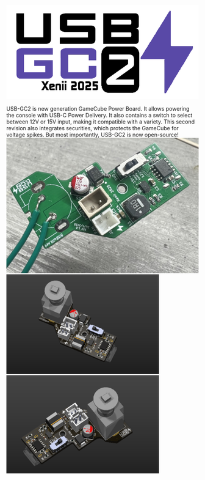 <picture> <source media="(prefers-color-scheme: dark)" srcset="Images/Logo-Light.png" width="800"> <img src="Images/Logo-Dark.png" width="1000"> </picture> 

USB-GC2 is new generation GameCube Power Board. It allows powering the console with USB-C Power Delivery.
It also contains a switch to select between 12V or 15V input, making it compatible with a variety.
This second revision also integrates securities, which protects the GameCube for voltage spikes.
But most importantly, USB-GC2 is now open-source!
<img src="Images/USB-GC2-Top.jpg" width="800" /> 
<img src="Images/Render1.png" width="400" /><img src="Images/Render2.png" width="400" />
